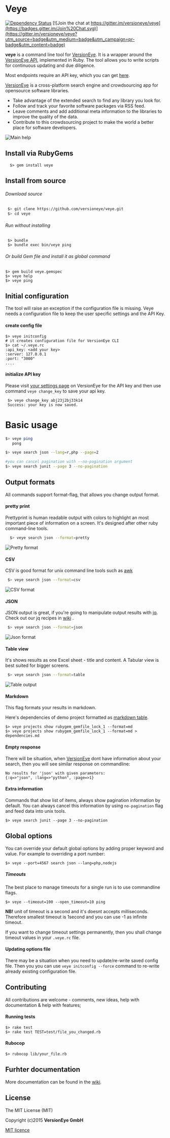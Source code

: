 # Veye

[![Dependency Status](https://www.versioneye.com/ruby/veye/0.1/badge.svg)](https://www.versioneye.com/ruby/veye/0.1) 
[![Join the chat at https://gitter.im/versioneye/veye](https://badges.gitter.im/Join%20Chat.svg)](https://gitter.im/versioneye/veye?utm_source=badge&utm_medium=badge&utm_campaign=pr-badge&utm_content=badge)


**veye** is a command line tool for [VersionEye](https://www.versioneye.com/). It is a wrapper around the [VersionEye API](https://www.versioneye.com/api), implemented in Ruby. The tool allows you to write scripts for continuous updating and due diligence. 

Most endpoints require an API key, which you can get [here](https://www.versioneye.com/settings/api).

[VersionEye](https://www.versioneye.com/) is a cross-platform search engine and crowdsourcing app for opensource software libraries.

 * Take advantage of the extended search to find any library you look for.
 * Follow and track your favorite software packages via RSS feed.
 * Leave comments and add additional meta information to the libraries to improve the quality of the data.
 * Contribute to this crowdsourcing project to make the world a better place for software developers.

![Main help](http://dl.dropbox.com/u/19578784/versioneye/cli_start_page.png)


## Install via RubyGems

```
  $> gem install veye
```

## Install from source

###### Download source

 ```bash
  $> git clone https://github.com/versioneye/veye.git
  $> cd veye
 ```

###### Run without installing
 ```
  $> bundle
  $> bundle exec bin/veye ping
 ```

###### Or build Gem file and install it as global command

  ```
  $> gem build veye.gemspec
  $> veye help
  $> veye ping
  ```

## Initial configuration

The tool will raise an exception if the configuration file is missing. Veye needs a configuration file to keep the user specific settings and the API Key.

#### create config file

  ```
  $> veye initconfig
  # it creates configuration file for VersionEye CLI
  $> cat ~/.veye.rc
  :api_key: <add your key>
  :server: 127.0.0.1
  :port: "3000"
  ....
  ```

#### initialize API key

Please visit [your settings page](https://www.versioneye.com/settings/api) on VersionEye for the API key and then use command `veye change_key` to save your api key.

```
 $> veye change_key abj23j2bj33k14
 Success: your key is now saved.
```

# Basic usage

```bash
$> veye ping
   pong

$> veye search json --lang=r,php --page=2

#you can cancel pagination with --no-pagination argument
$> veye search junit --page 3 --no-pagination
```

## Output formats

All commands support format-flag, that allows you change output format.

#### pretty print

Prettyprint is human readable output with colors to highlight an most important piece of information on a screen.
It's designed after other ruby command-line tools.

```bash
  $> veye search json --format=pretty
```

  ![Pretty format](http://dl.dropbox.com/u/19578784/versioneye/search_pretty.png)

#### CSV
 CSV is good format for unix command line tools such as [awk](http://www.gnu.org/software/gawk/manual/gawk.html)

 ```bash
  $> veye search json --format=csv
 ```

 ![CSV format](http://dl.dropbox.com/u/19578784/versioneye/search_csv.png)

#### JSON

 JSON output is great, if you're going to manipulate output results with [jq](http://stedolan.github.com/jq/).
 Check out our jq recipes in [wiki](https://github.com/versioneye/veye/wiki/jq-recipes) .


 ```bash
  $> veye search json --format=json
 ```

 ![Json format](http://dl.dropbox.com/u/19578784/versioneye/search_json.png)

#### Table view
It's shows results as one Excel sheet - title and content.
A Tabular view is best suited for bigger screens.

 ```bash
  $> veye search json --format=table
 ```

 ![Table output](http://dl.dropbox.com/u/19578784/versioneye/search_table.png)


#### Markdown

This flag formats your results in markdown.

Here's dependencies of demo project formatted as [markdown table](https://gist.github.com/timgluz/6857422).

```
$> veye projects show rubygem_gemfile_lock_1 --format=md
$> veye projects show rubygem_gemfile_lock_1 --format=md > dependencies.md

```

#### Empty response

There will be situation, when [VersionEye](http://versioneye.com) dont have information about your search, then you will see similar response on commandline:

  ```
  No results for 'json' with given parameters:
  {:q=>"json", :lang=>"python", :page=>1}
  ```
#### Extra information

Commands that show list of items, always show pagination information by default. You can always cancel this information by using `no-pagination` flag and feed data into unix tools.

```
$> veye search junit --page 3 --no-pagination
```

## Global options

You can override your default global options by adding proper keyword and value.
For example to overriding a port number:

```
$> veye --port=4567 search json --lang=php,nodejs
```

##### Timeouts

The best place to manage timeouts for a single run is to use commandline flags.  

```
$> veye --timeout=100 --open_timeout=10 ping
```

**NB!** unit of timeout is a second and it's doesnt accepts milliseconds. Therefore smallest timeout is 1second and you can use -1 as infinite timeout.

If you want to change timeout settings permanently, then you shall change timeout values in your `.veye.rc` file.

#### Updating options file

There may be a situation when you need to update/re-write saved config file. Then you you can use `veye initconfig --force` command to re-write already existing configuration file.


## Contributing

All contributions are welcome - comments, new ideas, help with documentation & help with features;

#### Running tests


```
$> rake test
$> rake test TEST=test/file_you_changed.rb
```

#### Rubocop

```
$> rubocop lib/your_file.rb
```

## Furhter documentation

More documentation can be found in the [wiki](https://github.com/versioneye/veye/wiki). 

## License
The MIT License (MIT)

Copyright (c)2015 **VersionEye GmbH**


[MIT licence](http://choosealicense.com/licenses/mit/)
